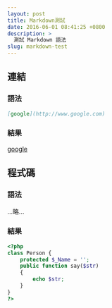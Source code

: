 ```yaml
---
layout: post
title: Markdown測試
date: 2016-06-01 08:41:25 +0800
description: >
  測試 Markdown 語法
slug: markdown-test
---
```



## 連結

### 語法

``` markdown
[google](http://www.google.com)
```

### 結果

[google](http://www.google.com)


## 程式碼

### 語法

...略...

### 結果


``` php
<?php
class Person {
	protected $_Name = '';
	public function say($str)
	{
		echo $str;
	}
}
?>
```
